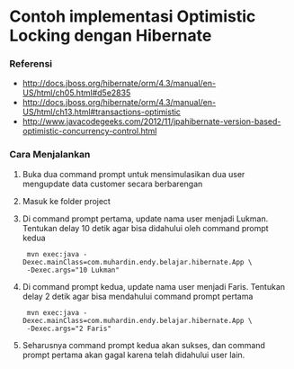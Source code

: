 # Contoh implementasi Optimistic Locking dengan Hibernate #

### Referensi ###

* http://docs.jboss.org/hibernate/orm/4.3/manual/en-US/html/ch05.html#d5e2835
* http://docs.jboss.org/hibernate/orm/4.3/manual/en-US/html/ch13.html#transactions-optimistic
* http://www.javacodegeeks.com/2012/11/jpahibernate-version-based-optimistic-concurrency-control.html

### Cara Menjalankan ###

1. Buka dua command prompt untuk mensimulasikan dua user mengupdate data customer secara berbarengan
2. Masuk ke folder project
3. Di command prompt pertama, update nama user menjadi Lukman. Tentukan delay 10 detik agar bisa didahului oleh command prompt kedua

        mvn exec:java -Dexec.mainClass=com.muhardin.endy.belajar.hibernate.App \
        -Dexec.args="10 Lukman"

4. Di command prompt kedua, update nama user menjadi Faris. Tentukan delay 2 detik agar bisa mendahului command prompt pertama

        mvn exec:java -Dexec.mainClass=com.muhardin.endy.belajar.hibernate.App \
        -Dexec.args="2 Faris"

5. Seharusnya command prompt kedua akan sukses, dan command prompt pertama akan gagal karena telah didahului user lain.


